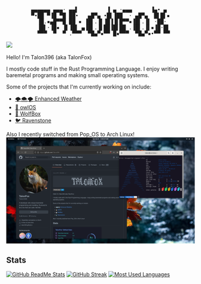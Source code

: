 <div align=center><pre>
▄▄▄▄▄▄ ▄▄▄· ▄▄▌         ▐ ▄ ·▄▄▄      ▐▄• ▄ 
▀•██ ▀▐█ ▀█ ██•   ▄█▀▄ •█▌▐██  · ▄█▀▄  █▌█▌▪
  ▐█.▪▄█▀▀█ ██ ▪ ▐█▌.▐▌▐█▐▐▌█▀▀▪▐█▌.▐▌ ·██· 
  ▐█▌·▐█▪ ▐▌▐█▌ ▄▐█▌.▐▌██▐█▌██ .▐█▌.▐▌▪▐█·█▌
  ▀▀▀  ▀  ▀ .▀▀▀  ▀█▄▀▪▀▀ █▪▀▀▀  ▀█▄▀▪•▀▀ ▀▀
</pre><div align=left>

![](https://komarev.com/ghpvc/?username=Talon396)

Hello! I'm Talon396 (aka TalonFox)

I mostly code stuff in the Rust Programming Language.
I enjoy writing baremetal programs and making small operating systems.

Some of the projects that I'm currently working on include:
- [🌩🌨🌪 Enhanced Weather](https://github.com/Talon396/EnhancedWeather)
- [🦉 owlOS](https://github.com/Talon396/owlOS)
- [🐺 WolfBox](https://github.com/Talon396/WolfBox)
- [🐦 Ravenstone](https://github.com/Talon396/Ravenstone)

Also I recently switched from Pop_OS to Arch Linux!
<img src="https://raw.githubusercontent.com/Talon396/Talon396/main/Desktop%20Screenshot.png" width="640">

## Stats
[![GitHub ReadMe Stats](https://github-readme-stats.vercel.app/api?username=Talon396&show_icons=true&theme=tokyonight&hide_border=true&layout=compact&include_all_commits=true&count_private=true)](https://github.com/anuraghazra/github-readme-stats)
[![GitHub Streak](https://github-readme-streak-stats.herokuapp.com/?user=Talon396&theme=tokyonight&hide_border=true)](https://git.io/streak-stats)
[![Most Used Languages](https://github-readme-stats.vercel.app/api/top-langs/?username=Talon396&layout=compact&theme=tokyonight&hide=makefile&langs_count=6&hide_border=true)](https://github.com/anuraghazra/github-readme-stats)
